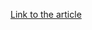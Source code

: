 [Link to the article](https://www.bleepingcomputer.com/news/security/germany-blocks-badbox-malware-loaded-on-30-000-android-devices/)
